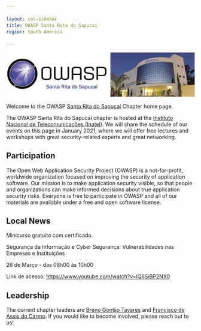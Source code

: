 ```yaml
---

layout: col-sidebar
title: OWASP Santa Rita do Sapucai
region: South America

---
```


![enter image description here](/assets/images/Owasp.png)

Welcome to the OWASP  [Santa Rita do Sapucaí](https://pt.wikipedia.org/wiki/Santa_Rita_do_Sapuca%C3%AD)  Chapter home page.

The OWASP Santa Rita do Sapucaí chapter is hosted at the [Instituto Nacional de Telecomunicações (Inatel)](https://pt.wikipedia.org/wiki/Instituto_Nacional_de_Telecomunica%C3%A7%C3%B5es).
We will share the schedule of our events on this page in January 2021, where we will offer free lectures and workshops with great security-related experts and great networking.

## Participation

The Open Web Application Security Project (OWASP) is a not-for-profit, worldwide organization focused on improving the security of application software. Our mission is to make application security visible, so that people and organizations can make informed decisions about true application security risks. Everyone is free to participate in OWASP and all of our materials are available under a free and open software license.

## Local News

Minicurso gratuito com certificado.

Segurança da Informação e Cyber Segurança: Vulnerabilidades nas Empresas e Instituições

26 de Março - das 08h00 às 10h00

Link de acesso:
https://www.youtube.com/watch?v=lQ6SiBP2NX0


## Leadership
The current chapter leaders are [Breno Gontijo Tavares](mailto:breno.tavares@owasp.org) and [Francisco de Assis do Carmo](mailto:francisco.carmo@owasp.org). 
If you would like to become involved, please reach out to us!
